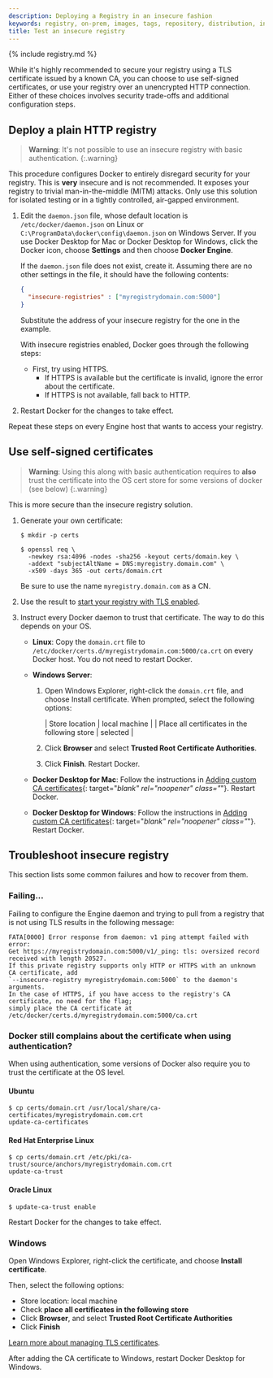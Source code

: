 ```yaml
---
description: Deploying a Registry in an insecure fashion
keywords: registry, on-prem, images, tags, repository, distribution, insecure
title: Test an insecure registry
---
```


{% include registry.md %}

While it's highly recommended to secure your registry using a TLS certificate
issued by a known CA, you can choose to use self-signed certificates, or use
your registry over an unencrypted HTTP connection. Either of these choices
involves security trade-offs and additional configuration steps.

## Deploy a plain HTTP registry

> **Warning**:
> It's not possible to use an insecure registry with basic authentication.
{:.warning}

This procedure configures Docker to entirely disregard security for your
registry. This is **very** insecure and is not recommended. It exposes your
registry to trivial man-in-the-middle (MITM) attacks. Only use this solution for
isolated testing or in a tightly controlled, air-gapped environment.

1.  Edit the `daemon.json` file, whose default location is
    `/etc/docker/daemon.json` on Linux or
    `C:\ProgramData\docker\config\daemon.json` on Windows Server. If you use
    Docker Desktop for Mac or Docker Desktop for Windows, click the Docker icon, choose
    **Settings** and then choose **Docker Engine**.

    If the `daemon.json` file does not exist, create it. Assuming there are no
    other settings in the file, it should have the following contents:

    ```json
    {
      "insecure-registries" : ["myregistrydomain.com:5000"]
    }
    ```

    Substitute the address of your insecure registry for the one in the example.

    With insecure registries enabled, Docker goes through the following steps:

    - First, try using HTTPS.
      - If HTTPS is available but the certificate is invalid, ignore the error
        about the certificate.
      - If HTTPS is not available, fall back to HTTP.


2. Restart Docker for the changes to take effect.


Repeat these steps on every Engine host that wants to access your registry.


## Use self-signed certificates

> **Warning**:
> Using this along with basic authentication requires to **also** trust the certificate into the OS cert store for some versions of docker (see below)
{:.warning}

This is more secure than the insecure registry solution.

1.  Generate your own certificate:

    ```console
    $ mkdir -p certs

    $ openssl req \
      -newkey rsa:4096 -nodes -sha256 -keyout certs/domain.key \
      -addext "subjectAltName = DNS:myregistry.domain.com" \
      -x509 -days 365 -out certs/domain.crt
    ```

    Be sure to use the name `myregistry.domain.com` as a CN.

2.  Use the result to [start your registry with TLS enabled](./deploying.md#get-a-certificate).

3.  Instruct every Docker daemon to trust that certificate. The way to do this
    depends on your OS.

    - **Linux**: Copy the `domain.crt` file to
      `/etc/docker/certs.d/myregistrydomain.com:5000/ca.crt` on every Docker
      host. You do not need to restart Docker.

    - **Windows Server**:

      1.  Open Windows Explorer, right-click the `domain.crt`
          file, and choose Install certificate. When prompted, select the following
          options:

          | Store location                                | local machine |
          | Place all certificates in the following store | selected      |

      2.  Click **Browser** and select **Trusted Root Certificate Authorities**.

      3.  Click **Finish**. Restart Docker.

    - **Docker Desktop for Mac**: Follow the instructions in
      [Adding custom CA certificates](../desktop/faqs/macfaqs.md#add-custom-ca-certificates-server-side){: target="_blank" rel="noopener" class="_"}.
      Restart Docker.

    - **Docker Desktop for Windows**: Follow the instructions in
      [Adding custom CA certificates](../desktop/faqs/windowsfaqs.md#how-do-i-add-custom-ca-certificates){: target="_blank" rel="noopener" class="_"}.
      Restart Docker.


## Troubleshoot insecure registry

This section lists some common failures and how to recover from them.

### Failing...

Failing to configure the Engine daemon and trying to pull from a registry that is not using
TLS results in the following message:

```none
FATA[0000] Error response from daemon: v1 ping attempt failed with error:
Get https://myregistrydomain.com:5000/v1/_ping: tls: oversized record received with length 20527.
If this private registry supports only HTTP or HTTPS with an unknown CA certificate, add
`--insecure-registry myregistrydomain.com:5000` to the daemon's arguments.
In the case of HTTPS, if you have access to the registry's CA certificate, no need for the flag;
simply place the CA certificate at /etc/docker/certs.d/myregistrydomain.com:5000/ca.crt
```

### Docker still complains about the certificate when using authentication?

When using authentication, some versions of Docker also require you to trust the
certificate at the OS level.

#### Ubuntu

```console
$ cp certs/domain.crt /usr/local/share/ca-certificates/myregistrydomain.com.crt
update-ca-certificates
```

#### Red Hat Enterprise Linux

```console
$ cp certs/domain.crt /etc/pki/ca-trust/source/anchors/myregistrydomain.com.crt
update-ca-trust
```

#### Oracle Linux

```console
$ update-ca-trust enable
```

Restart Docker for the changes to take effect.

### Windows

Open Windows Explorer, right-click the certificate, and choose
**Install certificate**.

Then, select the following options:

* Store location: local machine
* Check **place all certificates in the following store**
* Click **Browser**, and select **Trusted Root Certificate Authorities**
* Click **Finish**

[Learn more about managing TLS certificates](https://technet.microsoft.com/en-us/library/cc754841(v=ws.11).aspx#BKMK_addlocal).

After adding the CA certificate to Windows, restart Docker Desktop for Windows.
